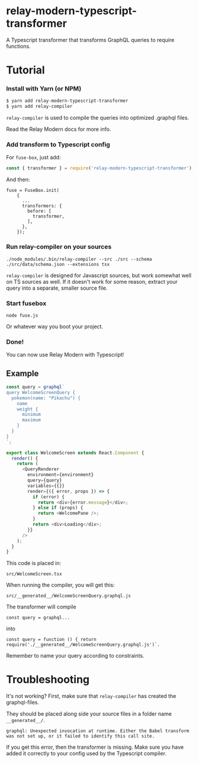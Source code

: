 # relay-modern-typescript-transformer
A Typescript transformer that transforms GraphQL queries to require functions.

# Tutorial

### Install with Yarn (or NPM)

```bash
$ yarn add relay-modern-typescript-transformer
$ yarn add relay-compiler
```

`relay-compiler` is used to compile the queries into optimized .graphql files.

Read the Relay Modern docs for more info.

### Add transform to Typescript config

For `fuse-box`, just add:

```js
const { transformer } = require('relay-modern-typescript-transformer');
```

And then:

```
fuse = FuseBox.init(
    {
      ...
      transformers: {
        before: [
          transformer,
        ],
      },
    });
``` 

### Run relay-compiler on your sources

```
./node_modules/.bin/relay-compiler --src ./src --schema ./src/data/schema.json --extensions tsx 
```

`relay-compiler` is designed for Javascript sources, but work somewhat well on TS sources as well.
If it doesn't work for some reason, extract your query into a separate, smaller source file.

### Start fusebox

``` 
node fuse.js
```

Or whatever way you boot your project.

### Done!

You can now use Relay Modern with Typescript!

## Example

```js 
const query = graphql`
query WelcomeScreenQuery {
  pokemon(name: "Pikachu") {
    name
    weight {
      minimum
      maximum
    }
  }
}  
`;

export class WelcomeScreen extends React.Component {
  render() {
    return (
      <QueryRenderer
        environment={environment}
        query={query}
        variables={{}}
        render={({ error, props }) => {
          if (error) {
            return <div>{error.message}</div>;
          } else if (props) {
            return <WelcomePane />;
          }
          return <div>Loading</div>;
        }}
      />
    );
  }
}
```

This code is placed in:
```
src/WelcomeScreen.tsx
```

When running the compiler, you will get this:
``` 
src/__generated__/WelcomeScreenQuery.graphql.js
```

The transformer will compile
 
```
const query = graphql...
```
 
into
 
```
const query = function () { return require('./__generated__/WelcomeScreenQuery.graphql.js')`.
```

Remember to name your query according to constraints.

# Troubleshooting

It's not working?
First, make sure that `relay-compiler` has created the graphql-files.

They should be placed along side your source files in a folder name `__generated__/`.

```
graphql: Unexpected invocation at runtime. Either the Babel transform was not set up, or it failed to identify this call site.
```

If you get this error, then the transformer is missing.
Make sure you have added it correctly to your config used by the Typescript compiler.